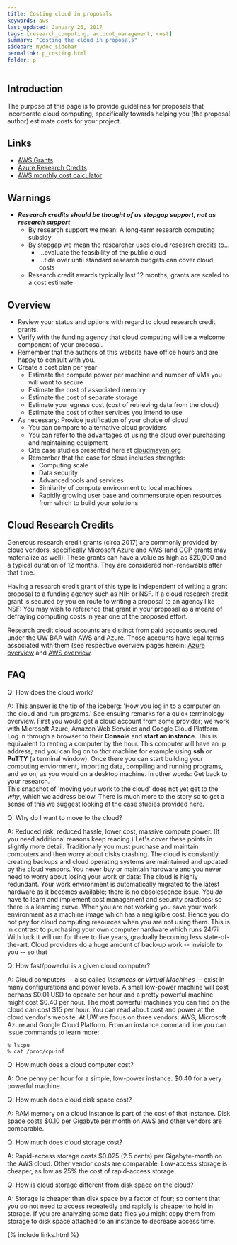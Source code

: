 ```yaml
---
title: Costing cloud in proposals
keywords: aws
last_updated: January 26, 2017
tags: [research_computing, account_management, cost]
summary: "Costing the cloud in proposals"
sidebar: mydoc_sidebar
permalink: p_costing.html
folder: p
---
```


## Introduction


The purpose of this page is to provide guidelines for proposals that incorporate cloud computing, specifically 
towards helping you (the proposal author) estimate costs for your project. 

## Links

- [AWS Grants](https://aws.amazon.com/grants/)
- [Azure Research Credits](https://www.microsoft.com/en-us/research/academic-program/microsoft-azure-for-research/)
- [AWS monthly cost calculator](http://calculator.s3.amazonaws.com/calc5.html)


## Warnings

- ***Research credits should be thought of us stopgap support, not as research support***
  - By research support we mean: A long-term research computing subsidy
  - By stopgap we mean the researcher uses cloud research credits to...
    - ...evaluate the feasibility of the public cloud 
    - ...tide over until standard research budgets can cover cloud costs
  - Research credit awards typically last 12 months; grants are scaled to a cost estimate


## Overview


- Review your status and options with regard to cloud research credit grants. 
- Verify with the funding agency that cloud computing will be a welcome component of your proposal.
- Remember that the authors of this website have office hours and are happy to consult with you.
- Create a cost plan per year
  - Estimate the compute power per machine and number of VMs you will want to secure
  - Estimate the cost of associated memory
  - Estimate the cost of separate storage
  - Estimate your egress cost (cost of retrieving data from the cloud)
  - Estimate the cost of other services you intend to use
- As necessary: Provide justification of your choice of cloud
  - You can compare to alternative cloud providers
  - You can refer to the advantages of using the cloud over purchasing and maintaining equipment
  - Cite case studies presented here at [cloudmaven.org](http://cloudmaven.org) 
  - Remember that the case for cloud includes strengths: 
    - Computing scale
    - Data security
    - Advanced tools and services
    - Similarity of compute environment to local machines
    - Rapidly growing user base and commensurate open resources from which to build your solutions


## Cloud Research Credits


Generous research credit grants (circa 2017) are commonly provided by cloud vendors, specifically
Microsoft Azure and AWS (and GCP grants may materialize as well). These grants can have a value as high 
as $20,000 and a typical duration of 12 months. They are considered non-renewable after that time. 

Having a research credit grant of this type is independent of writing a grant proposal to a funding 
agency such as NIH or NSF. If a cloud research credit grant is secured by you en route to writing a
proposal to an agency like NSF: You may wish to reference that grant in your proposal as a means 
of defraying computing costs in year one of the proposed effort. 

Research credit cloud accounts are distinct from paid accounts secured under the UW BAA with AWS and Azure. 
Those accounts have legal terms associated with them (see respective overview pages herein: 
[Azure overview](az_overiew) and [AWS overview](aws_overview.html).


## FAQ


Q: How does the cloud work? 


A: This answer is the tip of the iceberg: 'How you log in to a computer on the cloud and run programs.'
See ensuing remarks for a quick terminology overview. First you would get a cloud account from some provider;
we work with Microsoft Azure, Amazon Web Services and Google Cloud Platform. Log in through a browser to their
**Console** and **start an instance**. This is equivalent to renting a computer by the hour. This computer
will have an ip address; and you can log on to *that* machine for example using **ssh** or **PuTTY** (a 
terminal window).  Once there you can start building your computing enviornment, importing data, compiling and 
running programs, and so on; as you would on a desktop machine. In other words: Get back to your research.  
This snapshot of 'moving your work to the cloud' does not yet get to the *why*, which we address below. 
There is much more to the story so to get a sense of this we suggest looking at the case studies provided here.


Q: Why do I want to move to the cloud? 


A: Reduced risk, reduced hassle, lower cost, massive compute power. (If you need additional reasons keep 
reading.) Let's cover these points in slightly more detail.  Traditionally you must purchase and maintain 
computers and then worry about disks crashing. The cloud is constantly creating backups and cloud operating 
systems are maintained and updated by the cloud vendors. You never buy or maintain hardware and you never need 
to worry about losing your work or data: The cloud is highly redundant. Your work environment is automatically 
migrated to the latest hardware as it becomes available; there is no obsolescence issue. You *do* have to learn 
and implement cost management and security practices; so there is a learning curve. When you are not working 
you save your work environment as a machine image which has a negligible cost. Hence you do not pay for 
cloud computing resources when you are not using them.  This is in contrast to purchasing your own 
computer hardware which runs 24/7i With luck it will run for three to five years, gradually becoming less state-of-the-art. 
Cloud providers do a huge amount of back-up work -- invisible to you -- so that 


Q: How fast/powerful is a given cloud computer?  


A: Cloud computers -- also called *instances* or *Virtual Machines* -- exist in many configurations and
power levels. A small low-power machine will cost perhaps $0.01 USD to operate per hour and a pretty 
powerful machine might cost $0.40 per hour. The most powerful machines you can find on the cloud can cost
$15 per hour.  You can read about cost and power at the cloud vendor's website. At UW we focus on three
vendors: AWS, Microsoft Azure and Google Cloud Platform.  From an instance command line you can issue 
commands to learn more:


```
% lscpu
% cat /proc/cpuinf
```


Q: How much does a cloud computer cost? 


A: One penny per hour for a simple, low-power instance. $0.40 for a very powerful machine.


Q: How much does cloud disk space cost? 


A: RAM memory on a cloud instance is part of the cost of that instance. Disk space costs $0.10 per 
Gigabyte per month on AWS and other vendors are comparable.


Q: How much does cloud storage cost? 


A: Rapid-access storage costs $0.025 (2.5 cents) per Gigabyte-month on the AWS cloud. Other vendor 
costs are comparable. Low-access storage is cheaper, as low as 25% the cost of rapid-access storage. 


Q: How is cloud storage different from disk space on the cloud? 


A: Storage is cheaper than disk space by a factor of four; so content that you do not need to access 
repeatedly and rapidly is cheaper to hold in storage. If you are analyzing some data files you might 
copy them from storage to disk space attached to an instance to decrease access time. 



{% include links.html %}
